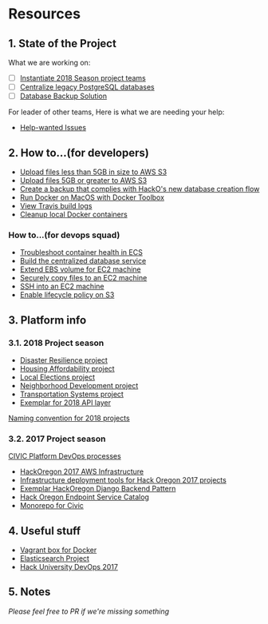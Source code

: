 # Resources

## 1. State of the Project

What we are working on:

- [ ] [Instantiate 2018 Season project teams](https://github.com/hackoregon/civic-devops/projects/1)
- [ ] [Centralize legacy PostgreSQL databases](https://github.com/hackoregon/civic-devops/projects/2)
- [ ] [Database Backup Solution](https://github.com/hackoregon/civic-devops/projects/3)

For leader of other teams, Here is what we are needing your help:

- [Help-wanted Issues](https://github.com/hackoregon/civic-devops/labels/help%20wanted)

## 2. How to...(for developers)

* [Upload files less than 5GB in size to AWS S3](https://github.com/hackoregon/civic-devops/blob/s3-upload-guides/docs/HOWTO-upload-small-files-to-S3.md)
* [Upload files 5GB or greater to AWS S3](https://github.com/hackoregon/civic-devops/blob/s3-upload-guides/docs/HOWTO-upload-large-files-to-S3.md)
* [Create a backup that complies with HackO's new database creation flow](https://github.com/hackoregon/civic-devops/blob/master/docs/HOWTO-create-backup-for-new-database-creation.md)
* [Run Docker on MacOS with Docker Toolbox](https://github.com/hackoregon/devops-17/blob/master/HOWTO%20Guides/HOWTO-Docker-on-OSX-with-Docker-Toolbox.md)
* [View Travis build logs](https://github.com/hackoregon/devops-17/blob/master/HOWTO%20Guides/HOWTO-Travis-view-build-logs.md)
* [Cleanup local Docker containers](https://github.com/hackoregon/devops-17/blob/master/HOWTO%20Guides/HOWTO%20Cleanup%20Docker%20Containers%20and%20Images.md)

### How to...(for devops squad)
* [Troubleshoot container health in ECS](https://github.com/hackoregon/devops-17/blob/master/HOWTO%20Guides/HOWTO%20Troubleshoot%20backend%20container%20health%20in%20CloudFormation%20EC2%20Container%20Service.md)
* [Build the centralized database service](https://github.com/hackoregon/civic-devops/blob/master/docs/HOWTO-rebuild-the-centralized-database-service.md)
* [Extend EBS volume for EC2 machine](https://github.com/hackoregon/civic-devops/blob/master/docs/HOWTO-extend-EBS-Volume-size.md)
* [Securely copy files to an EC2 machine](https://github.com/hackoregon/civic-devops/blob/master/docs/HOWTO-securely-copy-local-files-to-an-EC2-instance.md)
* [SSH into an EC2 machine](https://github.com/hackoregon/civic-devops/blob/master/docs/HOWTO-ssh-into-EC2-instance.md)
* [Enable lifecycle policy on S3](https://github.com/hackoregon/civic-devops/blob/master/docs/HOWTO-S3-lifecycle-transition-objects.md)

## 3. Platform info

### 3.1. 2018 Project season

* [Disaster Resilience project](https://github.com/hackoregon/disaster-resilience)
* [Housing Affordability project](https://github.com/hackoregon/housing-2018)
* [Local Elections project](https://github.com/hackoregon/elections-2018)
* [Neighborhood Development project](https://github.com/hackoregon/neighborhoods-2018)
* [Transportation Systems project](https://github.com/hackoregon/transportation-systems)
* [Exemplar for 2018 API layer](https://github.com/hackoregon/backend-examplar-2018)

[Naming convention for 2018 projects](https://github.com/hackoregon/civic-devops/issues/1)

### 3.2. 2017 Project season

[CIVIC Platform DevOps processes](https://github.com/hackoregon/Civic-platform-info/blob/master/devOps-info.md)

* [HackOregon 2017 AWS Infrastructure](https://github.com/hackoregon/hackoregon-aws-infrastructure)
* [Infrastructure deployment tools for Hack Oregon 2017 projects](https://github.com/hackoregon/devops-17)
* [Exemplar HackOregon Django Backend Pattern](https://github.com/hackoregon/backend-service-pattern)
* [Hack Oregon Endpoint Service Catalog](https://github.com/hackoregon/endpoint-service-catalog)
* [Monorepo for Civic](https://github.com/hackoregon/civic)

## 4. Useful stuff

* [Vagrant box for Docker](https://github.com/hackoregon/vagrant-for-docker)
* [Elasticsearch Project](https://github.com/adpeters/housing-2018)
* [Hack University DevOps 2017](https://github.com/hackoregon/hacku-devops-2017/wiki)

## 5. Notes

*Please feel free to PR if we're missing something*
